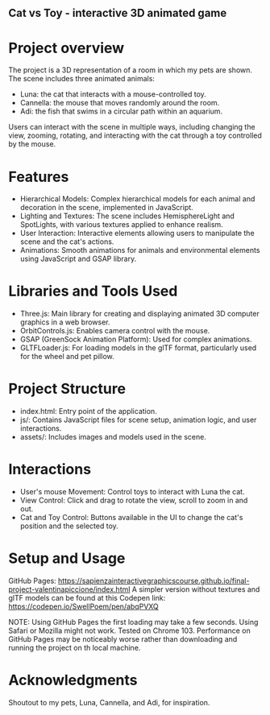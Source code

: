 ## Cat vs Toy - interactive 3D animated game

# Project overview
The project is a 3D representation of a room in which my pets are shown. 
The scene includes three animated animals:
- Luna: the cat that interacts with a mouse-controlled toy.
- Cannella: the mouse that moves randomly around the room.
- Adi: the fish that swims in a circular path within an aquarium.

Users can interact with the scene in multiple ways, including changing the view, zooming, rotating, and interacting with the cat through a toy controlled by the mouse.

# Features
- Hierarchical Models: Complex hierarchical models for each animal and decoration in the scene, implemented in JavaScript.
- Lighting and Textures: The scene includes HemisphereLight and SpotLights, with various textures applied to enhance realism.
- User Interaction: Interactive elements allowing users to manipulate the scene and the cat's actions.
- Animations: Smooth animations for animals and environmental elements using JavaScript and GSAP library.

# Libraries and Tools Used
- Three.js: Main library for creating and displaying animated 3D computer graphics in a web browser.
- OrbitControls.js: Enables camera control with the mouse.
- GSAP (GreenSock Animation Platform): Used for complex animations.
- GLTFLoader.js: For loading models in the glTF format, particularly used for the wheel and pet pillow.

# Project Structure
- index.html: Entry point of the application.
- js/: Contains JavaScript files for scene setup, animation logic, and user interactions.
- assets/: Includes images and models used in the scene.

# Interactions
- User's mouse Movement: Control toys to interact with Luna the cat.
- View Control: Click and drag to rotate the view, scroll to zoom in and out.
- Cat and Toy Control: Buttons available in the UI to change the cat's position and the selected toy.


# Setup and Usage
GitHub Pages: https://sapienzainteractivegraphicscourse.github.io/final-project-valentinapiccione/index.html
A simpler version without textures and glTF models can be found at this Codepen link: https://codepen.io/SwellPoem/pen/abqPVXQ

NOTE: Using GitHub Pages the first loading may take a few seconds. Using Safari or Mozilla might not work. Tested on Chrome 103. Performance on GitHub Pages may be noticeably worse rather than downloading and running the project on th local machine. 

# Acknowledgments
Shoutout to my pets, Luna, Cannella, and Adi, for inspiration.

